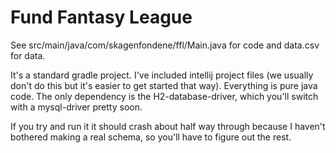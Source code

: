 # Fund Fantasy League
See src/main/java/com/skagenfondene/ffl/Main.java for code and data.csv for data.

It's a standard gradle project. I've included intellij project files (we usually don't do this but it's easier to get started that way). 
Everything is pure java code. The only dependency is the H2-database-driver, which you'll switch with a mysql-driver pretty soon.

If you try and run it it should crash about half way through because I haven't bothered making a real schema, so you'll have to figure out the rest.